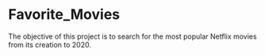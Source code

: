 # Favorite_Movies
The objective of this project is to search for the most popular Netflix movies from its creation to 2020.
